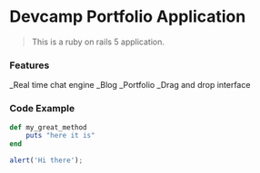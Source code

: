 # Devcamp Portfolio Application

>This is a ruby on rails 5 application.


### Features

_Real time chat engine
_Blog
_Portfolio
_Drag and drop interface


### Code Example

```ruby
def my_great_method
	puts "here it is"
end
```

```javascript
alert('Hi there');
```